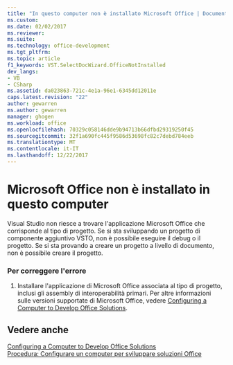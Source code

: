 ```yaml
---
title: "In questo computer non è installato Microsoft Office | Documenti Microsoft"
ms.custom: 
ms.date: 02/02/2017
ms.reviewer: 
ms.suite: 
ms.technology: office-development
ms.tgt_pltfrm: 
ms.topic: article
f1_keywords: VST.SelectDocWizard.OfficeNotInstalled
dev_langs:
- VB
- CSharp
ms.assetid: da023863-721c-4e1a-96e1-6345dd12011e
caps.latest.revision: "22"
author: gewarren
ms.author: gewarren
manager: ghogen
ms.workload: office
ms.openlocfilehash: 70329c058146dde9b94713b66dfbd29319250f45
ms.sourcegitcommit: 32f1a690fc445f9586d53698fc82c7debd784eeb
ms.translationtype: MT
ms.contentlocale: it-IT
ms.lasthandoff: 12/22/2017
---
```

# <a name="microsoft-office-is-not-installed-on-this-computer"></a>Microsoft Office non è installato in questo computer
  Visual Studio non riesce a trovare l'applicazione Microsoft Office che corrisponde al tipo di progetto. Se si sta sviluppando un progetto di componente aggiuntivo VSTO, non è possibile eseguire il debug o il progetto. Se si sta provando a creare un progetto a livello di documento, non è possibile creare il progetto.  
  
### <a name="to-correct-this-error"></a>Per correggere l'errore  
  
1.  Installare l'applicazione di Microsoft Office associata al tipo di progetto, inclusi gli assembly di interoperabilità primari. Per altre informazioni sulle versioni supportate di Microsoft Office, vedere [Configuring a Computer to Develop Office Solutions](../vsto/configuring-a-computer-to-develop-office-solutions.md).  
  
## <a name="see-also"></a>Vedere anche  
 [Configuring a Computer to Develop Office Solutions](../vsto/configuring-a-computer-to-develop-office-solutions.md)   
 [Procedura: Configurare un computer per sviluppare soluzioni Office](../vsto/how-to-configure-a-computer-to-develop-office-solutions.md)  
  
  